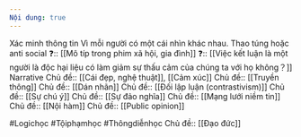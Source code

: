 ```yaml
---
Nội dung: true
---
```


Xác minh thông tin
Vì mỗi người có một cái nhìn khác nhau. Thao túng hoặc anti social
❓:: [[Mô típ trong phim xã hội, gia đình]] 
❓:: [[Việc kết luận là một người là độc hại liệu có làm giảm sự thấu cảm của chúng ta với họ không？]] 
Narrative
Chủ đề:: [[Cái đẹp, nghệ thuật]], [[Cảm xúc]]
Chủ đề:: [[Truyền thông]]
Chủ đề:: [[Dán nhãn]] 
Chủ đề:: [[Đối lập luận (contrastivism)]]
Chủ đề:: [[Sự chú ý]]
Chủ đề:: [[Sự đảo nghĩa]]
Chủ đề:: [[Mạng lưới niềm tin]]
Chủ đề:: [[Nội hàm]]
Chủ đề:: [[Public opinion]]

#Logichọc
#Tộiphạmhọc
#Thôngdiễnhọc
Chủ đề:: [[Đạo đức]]